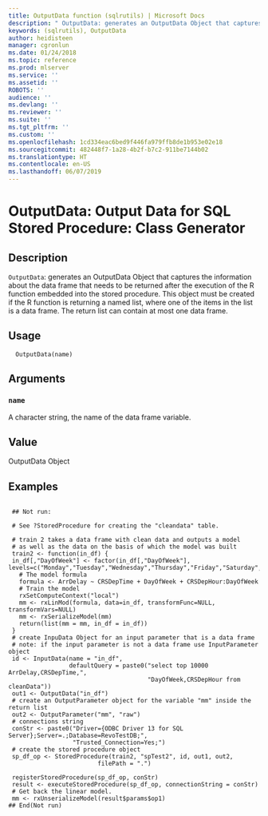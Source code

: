 ```yaml
---
title: OutputData function (sqlrutils) | Microsoft Docs
description: " OutputData: generates an OutputData Object that captures the information about the data frame that needs to be returned after the execution of the R function embedded into the stored procedure. This object must be created if the R function is returning a named list, where one of the items in the list is a data frame. The return list can contain at most one data frame. "
keywords: (sqlrutils), OutputData
author: heidisteen
manager: cgronlun
ms.date: 01/24/2018
ms.topic: reference
ms.prod: mlserver
ms.service: ''
ms.assetid: ''
ROBOTS: ''
audience: ''
ms.devlang: ''
ms.reviewer: ''
ms.suite: ''
ms.tgt_pltfrm: ''
ms.custom: ''
ms.openlocfilehash: 1cd334eac6bed9f446fa979ffb8de1b953e02e18
ms.sourcegitcommit: 482448f7-1a28-4b2f-b7c2-911be7144b02
ms.translationtype: HT
ms.contentlocale: en-US
ms.lasthandoff: 06/07/2019
---
```

 # <a name="outputdata-output-data-for-sql-stored-procedure-class-generator"></a>OutputData: Output Data for SQL Stored Procedure: Class Generator 
 ## <a name="description"></a>Description

`OutputData`: generates an OutputData Object that captures the information about the data frame that needs to be returned after the execution of the R function embedded into the stored procedure.
This object must be created if the R function is returning a named list, where one of the items in the list is a data frame. The return list can contain at most one data frame.


 ## <a name="usage"></a>Usage

```   
  OutputData(name)

```

 ## <a name="arguments"></a>Arguments



 ### `name`
 A character string, the name of the data frame variable. 



 ## <a name="value"></a>Value

OutputData Object

 ## <a name="examples"></a>Examples

 ```

  ## Not run:

  # See ?StoredProcedure for creating the "cleandata" table.

  # train 2 takes a data frame with clean data and outputs a model
  # as well as the data on the basis of which the model was built
  train2 <- function(in_df) {
  in_df[,"DayOfWeek"] <- factor(in_df[,"DayOfWeek"], levels=c("Monday","Tuesday","Wednesday","Thursday","Friday","Saturday","Sunday"))
    # The model formula
    formula <- ArrDelay ~ CRSDepTime + DayOfWeek + CRSDepHour:DayOfWeek
    # Train the model
    rxSetComputeContext("local")
    mm <- rxLinMod(formula, data=in_df, transformFunc=NULL, transformVars=NULL)
    mm <- rxSerializeModel(mm)
    return(list(mm = mm, in_df = in_df))
  }
  # create InpuData Object for an input parameter that is a data frame
  # note: if the input parameter is not a data frame use InputParameter object
  id <- InputData(name = "in_df",
                  defaultQuery = paste0("select top 10000 ArrDelay,CRSDepTime,",
                                        "DayOfWeek,CRSDepHour from cleanData"))
  out1 <- OutputData("in_df")
  # create an OutputParameter object for the variable "mm" inside the return list
  out2 <- OutputParameter("mm", "raw")
  # connections string
  conStr <- paste0("Driver={ODBC Driver 13 for SQL Server};Server=.;Database=RevoTestDB;",
                   "Trusted_Connection=Yes;")
  # create the stored procedure object
  sp_df_op <- StoredProcedure(train2, "spTest2", id, out1, out2,
                          filePath = ".")

  registerStoredProcedure(sp_df_op, conStr)
  result <- executeStoredProcedure(sp_df_op, connectionString = conStr)
  # Get back the linear model.
  mm <- rxUnserializeModel(result$params$op1)
 ## End(Not run) 
```

